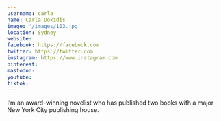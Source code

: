 ```yaml
---
username: carla
name: Carla Dokidis
image: '/images/103.jpg'
location: Sydney
website:
facebook: https://facebook.com
twitter: https://twitter.com
instagram: https://www.instagram.com
pinterest:
mastodon:
youtube:
tiktok:
---
```

I’m an award-winning novelist who has published two books with a major New York City publishing house.